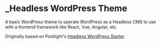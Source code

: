 # _Headless WordPress Theme

A basic WordPress theme to operate WordPress as a Headless CMS to use with a frontend framework like React, Vue, Angular, etc.

Originally based on Postlight's [Headless WordPress Starter](https://github.com/postlight/headless-wp-starter).

